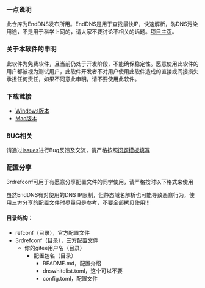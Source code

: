 ### 一点说明
此仓库为EndDNS发布所用。EndDNS是用于查找最快IP，快速解析，防DNS污染用途，不是用于科学上网的，请大家不要讨论不相关的话题。[项目主页](https://www.enddns.com/)。

### 关于本软件的申明
此软件为免费软件，且当前仍处于开发阶段，不能确保稳定性。愿意使用此软件的用户都被视为测试用户，此软件开发者不对用户使用此软件造成的直接或间接损失承担任何责任，如果不同意此申明，请不要使用此软件。

### 下载链接
- [Windows版本](https://www.enddns.com/download/windows/latest)
- [Mac版本](https://www.enddns.com/download/darwin/latest)

### BUG相关
请通过[Issues](https://gitee.com/gazeboxu/enddns-pub/issues)进行Bug反馈及交流，请严格按照[问题模板填写](bug_template.txt)

### 配置分享
3rdrefconf可用于有愿意分享配置文件的同学使用，请严格按时以下格式来使用

虽然EndDNS有对使用的DNS IP限制，但静态域名解析也可能导致恶意行为，使用三方分享的配置文件时尽量只是参考，不要全部拷贝使用!!!

#### 目录结构：
- refconf（目录），官方配置文件
- 3rdrefconf（目录），三方配置文件
    + 你的gitee用户名（目录）
        - 配置包名（目录）
            + README.md，配置介绍
            + dnswhitelist.toml，这个可以不要
            + config.toml，配置文件
